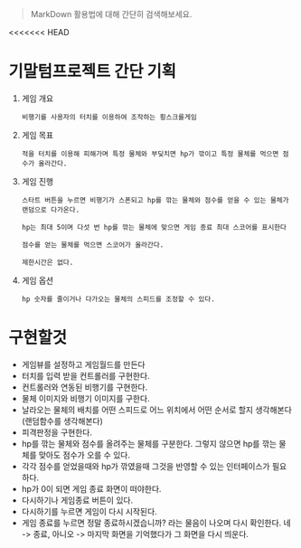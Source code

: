 > MarkDown 활용법에 대해 간단히 검색해보세요.

<<<<<<< HEAD

# 기말텀프로젝트 간단 기획

 1. 게임 개요

        비행기를 사용자의 터치를 이용하여 조작하는 횡스크롤게임

 2. 게임 목표

        적을 터치를 이용해 피해가며 특정 물체와 부딪치면 hp가 깎이고 특정 물체를 먹으면 점수가 올라간다.

 3. 게임 진행

        스타트 버튼을 누르면 비행기가 스폰되고 hp를 깎는 물체와 점수를 얻을 수 있는 물체가 랜덤으로 다가온다.

        hp는 최대 5이며 다섯 번 hp를 깎는 물체에 맞으면 게임 종료 최대 스코어를 표시한다

        점수를 얻는 물체를 먹으면 스코어가 올라간다.

        제한시간은 없다.

 4. 게임 옵션

        hp 숫자를 줄이거나 다가오는 물체의 스피드를 조정할 수 있다.

# 구현할것

 - 게임뷰를 설정하고 게임월드를 만든다
 - 터치를 입력 받을 컨트롤러를 구현한다.
 - 컨트롤러와 연동된 비행기를 구현한다.
 - 물체 이미지와 비행기 이미지를 구한다.
 - 날라오는 물체의 배치를 어떤 스피드로 어느 위치에서 어떤 순서로 할지 생각해본다(랜덤함수를 생각해본다)
 - 피격판정을 구현한다.
 - hp를 깎는 물체와 점수를 올려주는 물체를 구분한다. 그렇지 않으면 hp를 깎는 물체를 맞아도 점수가 오를 수 있다.
 - 각각 점수를 얻었을때와 hp가 깎였을때 그것을 반영할 수 있는 인터페이스가 필요하다.
 - hp가 0이 되면 게임 종료 화면이 떠야한다.
 - 다시하기나 게임종료 버튼이 있다.
 - 다시하기를 누르면 게임이 다시 시작된다.
 - 게임 종료를 누르면 정말 종료하시겠습니까? 라는 물음이 나오며 다시 확인한다. 네 -> 종료, 아니오 -> 마지막 화면을 기억했다가 그 화면을 다시 띄운다.
